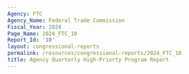 ```yaml
---
Agency: FTC
Agency_Name: Federal Trade Commission
Fiscal_Year: 2024
Page_Name: 2024_FTC_10
Report_Id: '10'
layout: congressional-reports
permalink: /resources/congressional-reports/2024_FTC_10
title: Agency Quarterly High-Priorty Program Report
---
```

